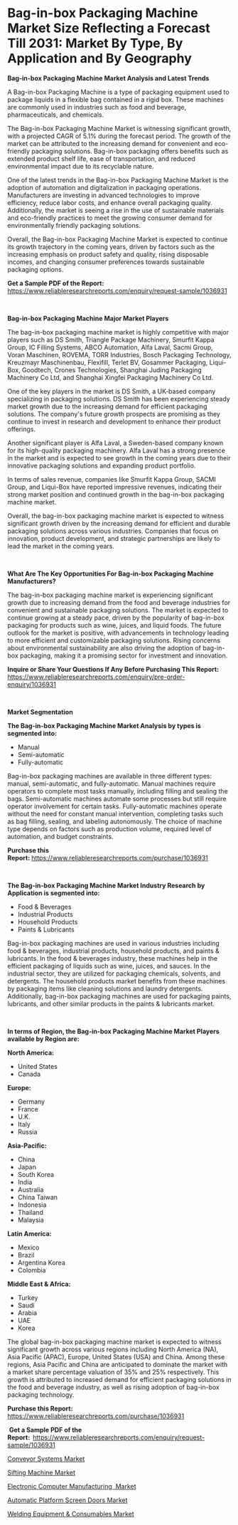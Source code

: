 <p><h1>Bag-in-box Packaging Machine Market Size Reflecting a Forecast Till 2031: Market By Type, By Application and By Geography</h1></p><p><strong>Bag-in-box Packaging Machine Market Analysis and Latest Trends</strong></p>
<p><p>A Bag-in-box Packaging Machine is a type of packaging equipment used to package liquids in a flexible bag contained in a rigid box. These machines are commonly used in industries such as food and beverage, pharmaceuticals, and chemicals.</p><p>The Bag-in-box Packaging Machine Market is witnessing significant growth, with a projected CAGR of 5.1% during the forecast period. The growth of the market can be attributed to the increasing demand for convenient and eco-friendly packaging solutions. Bag-in-box packaging offers benefits such as extended product shelf life, ease of transportation, and reduced environmental impact due to its recyclable nature.</p><p>One of the latest trends in the Bag-in-box Packaging Machine Market is the adoption of automation and digitalization in packaging operations. Manufacturers are investing in advanced technologies to improve efficiency, reduce labor costs, and enhance overall packaging quality. Additionally, the market is seeing a rise in the use of sustainable materials and eco-friendly practices to meet the growing consumer demand for environmentally friendly packaging solutions.</p><p>Overall, the Bag-in-box Packaging Machine Market is expected to continue its growth trajectory in the coming years, driven by factors such as the increasing emphasis on product safety and quality, rising disposable incomes, and changing consumer preferences towards sustainable packaging options.</p></p>
<p><strong>Get a Sample PDF of the Report:&nbsp;</strong> <a href="https://www.reliableresearchreports.com/enquiry/request-sample/1036931">https://www.reliableresearchreports.com/enquiry/request-sample/1036931</a></p>
<p>&nbsp;</p>
<p><strong>Bag-in-box Packaging Machine Major Market Players</strong></p>
<p><p>The bag-in-box packaging machine market is highly competitive with major players such as DS Smith, Triangle Package Machinery, Smurfit Kappa Group, IC Filling Systems, ABCO Automation, Alfa Laval, Sacmi Group, Voran Maschinen, ROVEMA, TORR Industries, Bosch Packaging Technology, Kreuzmayr Maschinenbau, Flexifill, Terlet BV, Gosammer Packaging, Liqui-Box, Goodtech, Crones Technologies, Shanghai Juding Packaging Machinery Co Ltd, and Shanghai Xingfei Packaging Machinery Co Ltd.</p><p>One of the key players in the market is DS Smith, a UK-based company specializing in packaging solutions. DS Smith has been experiencing steady market growth due to the increasing demand for efficient packaging solutions. The company's future growth prospects are promising as they continue to invest in research and development to enhance their product offerings.</p><p>Another significant player is Alfa Laval, a Sweden-based company known for its high-quality packaging machinery. Alfa Laval has a strong presence in the market and is expected to see growth in the coming years due to their innovative packaging solutions and expanding product portfolio.</p><p>In terms of sales revenue, companies like Smurfit Kappa Group, SACMI Group, and Liqui-Box have reported impressive revenues, indicating their strong market position and continued growth in the bag-in-box packaging machine market.</p><p>Overall, the bag-in-box packaging machine market is expected to witness significant growth driven by the increasing demand for efficient and durable packaging solutions across various industries. Companies that focus on innovation, product development, and strategic partnerships are likely to lead the market in the coming years.</p></p>
<p>&nbsp;</p>
<p><strong>What Are The Key Opportunities For Bag-in-box Packaging Machine Manufacturers?</strong></p>
<p><p>The bag-in-box packaging machine market is experiencing significant growth due to increasing demand from the food and beverage industries for convenient and sustainable packaging solutions. The market is expected to continue growing at a steady pace, driven by the popularity of bag-in-box packaging for products such as wine, juices, and liquid foods. The future outlook for the market is positive, with advancements in technology leading to more efficient and customizable packaging solutions. Rising concerns about environmental sustainability are also driving the adoption of bag-in-box packaging, making it a promising sector for investment and innovation.</p></p>
<p><strong>Inquire or Share Your Questions If Any Before Purchasing This Report:</strong> <a href="https://www.reliableresearchreports.com/enquiry/pre-order-enquiry/1036931">https://www.reliableresearchreports.com/enquiry/pre-order-enquiry/1036931</a></p>
<p>&nbsp;</p>
<p><strong>Market Segmentation</strong></p>
<p><strong>The Bag-in-box Packaging Machine Market Analysis by types is segmented into:</strong></p>
<p><ul><li>Manual</li><li>Semi-automatic</li><li>Fully-automatic</li></ul></p>
<p><p>Bag-in-box packaging machines are available in three different types: manual, semi-automatic, and fully-automatic. Manual machines require operators to complete most tasks manually, including filling and sealing the bags. Semi-automatic machines automate some processes but still require operator involvement for certain tasks. Fully-automatic machines operate without the need for constant manual intervention, completing tasks such as bag filling, sealing, and labeling autonomously. The choice of machine type depends on factors such as production volume, required level of automation, and budget constraints.</p></p>
<p><strong>Purchase this Report:&nbsp;</strong><a href="https://www.reliableresearchreports.com/purchase/1036931">https://www.reliableresearchreports.com/purchase/1036931</a></p>
<p>&nbsp;</p>
<p><strong>The Bag-in-box Packaging Machine Market Industry Research by Application is segmented into:</strong></p>
<p><ul><li>Food & Beverages</li><li>Industrial Products</li><li>Household Products</li><li>Paints & Lubricants</li></ul></p>
<p><p>Bag-in-box packaging machines are used in various industries including food & beverages, industrial products, household products, and paints & lubricants. In the food & beverages industry, these machines help in the efficient packaging of liquids such as wine, juices, and sauces. In the industrial sector, they are utilized for packaging chemicals, solvents, and detergents. The household products market benefits from these machines by packaging items like cleaning solutions and laundry detergents. Additionally, bag-in-box packaging machines are used for packaging paints, lubricants, and other similar products in the paints & lubricants market.</p></p>
<p>&nbsp;</p>
<p><strong>In terms of Region, the Bag-in-box Packaging Machine Market Players available by Region are:</strong></p>
<p>
    <p> <strong> North America: </strong>
        <ul>
            <li>United States</li>
            <li>Canada</li>
        </ul>
        </p> 
    <p> <strong> Europe: </strong>
        <ul>
            <li>Germany</li>
            <li>France</li>
            <li>U.K.</li>
            <li>Italy</li>
            <li>Russia</li>
        </ul>
        </p> 
    <p> <strong> Asia-Pacific: </strong>
        <ul>
            <li>China</li>
            <li>Japan</li>
            <li>South Korea</li>
            <li>India</li>
            <li>Australia</li>
            <li>China Taiwan</li>
            <li>Indonesia</li>
            <li>Thailand</li>
            <li>Malaysia</li>
        </ul>
        </p> 
    <p> <strong> Latin America: </strong>
        <ul>
            <li>Mexico</li>
            <li>Brazil</li>
            <li>Argentina Korea</li>
            <li>Colombia</li>
        </ul>
        </p> 
    <p> <strong> Middle East & Africa: </strong>
        <ul>
            <li>Turkey</li>
            <li>Saudi</li>
            <li>Arabia</li>
            <li>UAE</li>
            <li>Korea</li>
        </ul>
    </p>
    </p>
<p><p>The global bag-in-box packaging machine market is expected to witness significant growth across various regions including North America (NA), Asia Pacific (APAC), Europe, United States (USA) and China. Among these regions, Asia Pacific and China are anticipated to dominate the market with a market share percentage valuation of 35% and 25% respectively. This growth is attributed to increased demand for efficient packaging solutions in the food and beverage industry, as well as rising adoption of bag-in-box packaging technology.</p></p>
<p><strong>Purchase this Report: </strong><a href="https://www.reliableresearchreports.com/purchase/1036931">https://www.reliableresearchreports.com/purchase/1036931</a></p>
<p>&nbsp;<strong>Get a Sample PDF of the Report:&nbsp;&nbsp;</strong><a href="https://www.reliableresearchreports.com/enquiry/request-sample/1036931">https://www.reliableresearchreports.com/enquiry/request-sample/1036931</a></p>
<p><strong></strong></p>
<p><p><a href="https://medium.com/@julianichols11972/decoding-conveyor-systems-market-metrics-market-share-trends-and-growth-patterns-c4a5d313d8a4">Conveyor Systems Market</a></p><p><a href="https://medium.com/@julianichols11972/sifting-machine-market-size-and-market-trends-complete-industry-overview-2024-to-2031-b45aa6969de4">Sifting Machine Market</a></p><p><a href="https://medium.com/@mildredlawson1937/electronic-computer-manufacturing-nbsp-market-competitive-analysis-market-trends-and-forecast-a4b499b68e83">Electronic Computer Manufacturing  Market</a></p><p><a href="https://medium.com/@henrywheeler53/analyzing-automatic-platform-screen-doors-market-global-industry-perspective-and-forecast-2024-to-880689daa1bf">Automatic Platform Screen Doors Market</a></p><p><a href="https://medium.com/@henrywheeler53/welding-equipment-amp-consumables-market-size-and-market-trends-complete-industry-overview-2024-3992e3a1744a">Welding Equipment & Consumables Market</a></p></p>